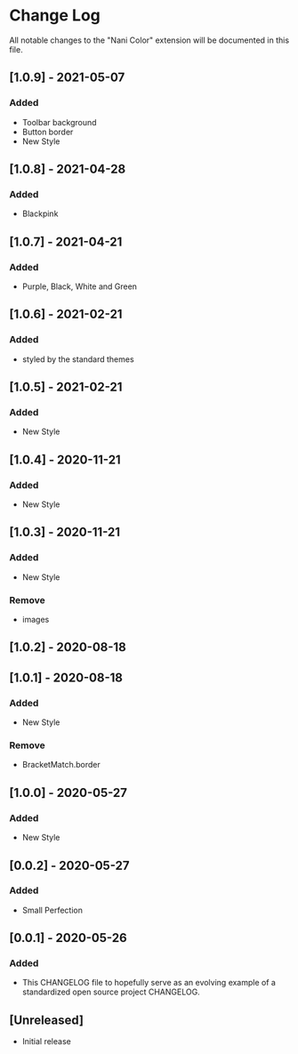 # Change Log

All notable changes to the "Nani Color" extension will be documented in this file.

## [1.0.9] - 2021-05-07
### Added
- Toolbar background
- Button border
- New Style

## [1.0.8] - 2021-04-28
### Added
- Blackpink

## [1.0.7] - 2021-04-21
### Added
- Purple, Black, White and Green

## [1.0.6] - 2021-02-21
### Added
- styled by the standard themes

## [1.0.5] - 2021-02-21
### Added
- New Style

## [1.0.4] - 2020-11-21
### Added
- New Style

## [1.0.3] - 2020-11-21
### Added
- New Style

### Remove
- images

## [1.0.2] - 2020-08-18

## [1.0.1] - 2020-08-18
### Added
- New Style

### Remove
- BracketMatch.border

## [1.0.0] - 2020-05-27
### Added
- New Style

## [0.0.2] - 2020-05-27
### Added
- Small Perfection

## [0.0.1] - 2020-05-26
### Added
- This CHANGELOG file to hopefully serve as an evolving example of a standardized open source project CHANGELOG.

## [Unreleased]

- Initial release
